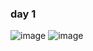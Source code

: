 ### day 1
![image](https://user-images.githubusercontent.com/98395447/190598647-c712979a-f903-46d0-b8cc-9ab575b0c2ba.png)
![image](https://user-images.githubusercontent.com/98395447/190598772-6f8ab8ad-c246-42a0-9696-6dfbb21fb079.png)
